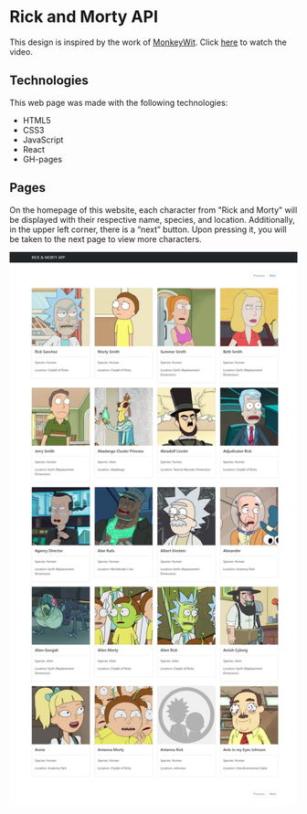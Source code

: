 # Rick and Morty API
This design is inspired by the work of [MonkeyWit](https://www.youtube.com/@MonkeyWit). Click [here](https://youtu.be/BTJtTkoyprc?si=t9l-gIt0FtkH_xt9) to watch the video.

## Technologies
This web page was made with the following technologies:
- HTML5
- CSS3
- JavaScript
- React
- GH-pages

## Pages
On the homepage of this website, each character from "Rick and Morty" will be displayed with their respective name, species, and location. Additionally, in the upper left corner, there is a “next” button. Upon pressing it, you will be taken to the next page to view more characters.

![preview home section](public/preview.jpeg)
